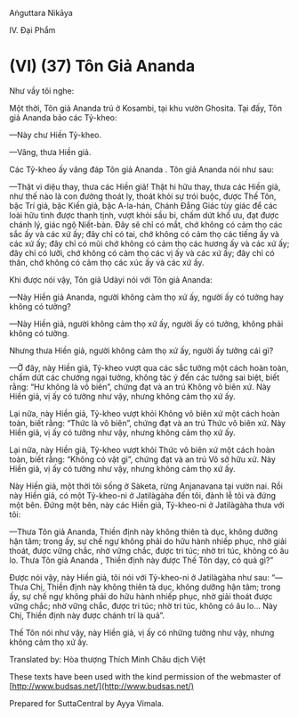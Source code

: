  

Aṅguttara Nikāya

IV. Ðại Phẩm

# (VI) (37) Tôn Giả Ananda

Như vầy tôi nghe:

Một thời, Tôn giả Ananda trú ở Kosambi, tại khu vườn Ghosita. Tại đấy, Tôn giả Ananda bảo các Tỷ-kheo:

—Này chư Hiền Tỷ-kheo.

—Vâng, thưa Hiền giả.

Các Tỷ-kheo ấy vâng đáp Tôn giả Ananda . Tôn giả Ananda nói như sau:

—Thật vi diệu thay, thưa các Hiền giả! Thật hi hữu thay, thưa các Hiền giả, như thế nào là con đường thoát ly, thoát khỏi sự trói buộc, được Thế Tôn, bậc Trí giả, bậc Kiến giả, bậc A-la-hán, Chánh Ðẳng Giác tùy giác để các loài hữu tình được thanh tịnh, vượt khỏi sầu bi, chấm dứt khổ ưu, đạt được chánh lý, giác ngộ Niết-bàn. Ðây sẽ chỉ có mắt, chớ không có cảm thọ các sắc ấy và các xứ ấy; đây chỉ có tai, chớ không có cảm thọ các tiếng ấy và các xứ ấy; đây chỉ có mũi chớ không có cảm thọ các hương ấy và các xứ ấy; đây chỉ có lưỡi, chớ không có cảm thọ các vị ấy và các xứ ấy; đây chỉ có thân, chớ không có cảm thọ các xúc ấy và các xứ ấy.

Khi được nói vậy, Tôn giả Udàyi nói với Tôn giả Ananda:

—Này Hiền giả Ananda, người không cảm thọ xứ ấy, người ấy có tưởng hay không có tưởng?

—Này Hiền giả, người không cảm thọ xứ ấy, người ấy có tưởng, không phải không có tưởng.

Nhưng thưa Hiền giả, người không cảm thọ xứ ấy, người ấy tưởng cái gì?

—Ở đây, này Hiền giả, Tỷ-kheo vượt qua các sắc tưởng một cách hoàn toàn, chấm dứt các chướng ngại tưởng, không tác ý đến các tưởng sai biệt, biết rằng: “Hư không là vô biên”, chứng đạt và an trú Không vô biên xứ. Này Hiền giả, vị ấy có tưởng như vậy, nhưng không cảm thọ xứ ấy.

Lại nữa, này Hiền giả, Tỷ-kheo vượt khỏi Không vô biên xứ một cách hoàn toàn, biết rằng: “Thức là vô biên”, chứng đạt và an trú Thức vô biên xứ. Này Hiền giả, vị ấy có tưởng như vậy, nhưng không cảm thọ xứ ấy.

Lại nữa, này Hiền giả, Tỷ-kheo vượt khỏi Thức vô biên xứ một cách hoàn toàn, biết rằng: “Không có vật gì”, chứng đạt và an trú Vô sở hữu xứ. Này Hiền giả, vị ấy có tưởng như vậy, nhưng không cảm thọ xứ ấy.

Này Hiền giả, một thời tôi sống ở Sàketa, rừng Anjanavana tại vườn nai. Rồi này Hiền giả, có một Tỷ-kheo-ni ở Jatilàgàha đến tôi, đảnh lễ tôi và đứng một bên. Ðứng một bên, này các Hiền giả, Tỷ-kheo-ni ở Jatilàgàha thưa với tôi:

—Thưa Tôn giả Ananda, Thiền định này không thiên tà dục, không dưỡng hận tâm; trong ấy, sự chế ngự không phải do hữu hành nhiếp phục, nhờ giải thoát, được vững chắc, nhờ vững chắc, được tri túc; nhờ tri túc, không có âu lo. Thưa Tôn giả Ananda , Thiền định này được Thế Tôn dạy, có quả gì?”

Ðược nói vậy, này Hiền giả, tôi nói với Tỷ-kheo-ni ở Jatilàgàha như sau: “—Thưa Chị, Thiền định này không thiên tà dục, không dưỡng hận tâm; trong ấy, sự chế ngự không phải do hữu hành nhiếp phục, nhờ giải thoát được vững chắc; nhờ vững chắc, được tri túc; nhờ tri túc, không có âu lo... Này Chị, Thiền định này được chánh trí là quả”.

Thế Tôn nói như vậy, này Hiền giả, vị ấy có những tưởng như vậy, nhưng không cảm thọ xứ ấy.

Translated by: Hòa thượng Thích Minh Châu dịch Việt

These texts have been used with the kind permission of the webmaster of [http://www.budsas.net/](http://www.budsas.net/)

Prepared for SuttaCentral by Ayya Vimala.